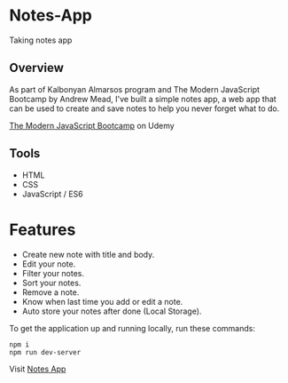 # **Notes-App**
Taking notes app

## **Overview**
As part of Kalbonyan Almarsos program and The Modern JavaScript Bootcamp by Andrew Mead, I've built a simple notes app, 
a web app that can be used to create and save notes to help you never forget what to do.

[The Modern JavaScript Bootcamp](https://www.udemy.com/course/modern-javascript/) on Udemy

## **Tools**
- HTML
- CSS
- JavaScript / ES6

# **Features**
- Create new note with title and body.
- Edit your note.
- Filter your notes.
- Sort your notes.
- Remove a note.
- Know when last time you add or edit a note.
- Auto store your notes after done (Local Storage).

To get the application up and running locally, run these commands:
```
npm i
npm run dev-server
```

Visit [Notes App](https://abotalb-notes.netlify.app/)
